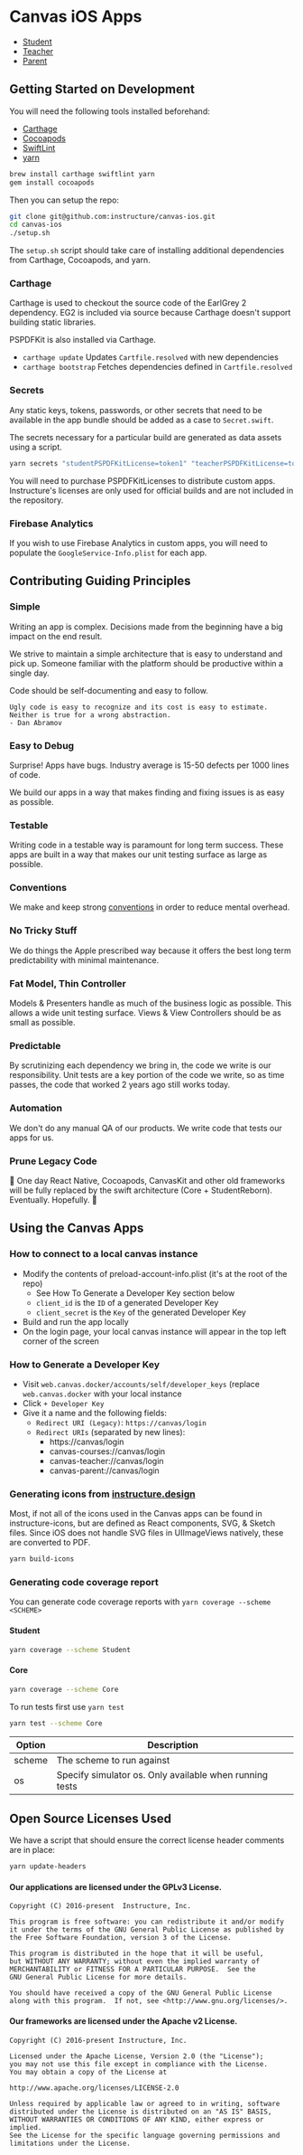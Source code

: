 # Canvas iOS Apps

- [Student](https://itunes.apple.com/us/app/canvas-student/id480883488?mt=8)
- [Teacher](https://itunes.apple.com/us/app/canvas-teacher/id1257834464?mt=8)
- [Parent](https://itunes.apple.com/us/app/canvas-parent/id1097996698?mt=8)


## Getting Started on Development

You will need the following tools installed beforehand:

- [Carthage](https://github.com/Carthage/Carthage#installing-carthage)
- [Cocoapods](https://cocoapods.org)
- [SwiftLint](https://github.com/realm/SwiftLint#installation)
- [yarn](https://yarnpkg.com/en/docs/install#mac-stable)

```sh
brew install carthage swiftlint yarn
gem install cocoapods
```

Then you can setup the repo:

```sh
git clone git@github.com:instructure/canvas-ios.git
cd canvas-ios
./setup.sh
```

The `setup.sh` script should take care of installing additional dependencies from Carthage, Cocoapods, and yarn.

### Carthage

Carthage is used to checkout the source code of the EarlGrey 2 dependency.
EG2 is included via source because Carthage doesn't support building static libraries.

PSPDFKit is also installed via Carthage.

- `carthage update` Updates `Cartfile.resolved` with new dependencies
- `carthage bootstrap` Fetches dependencies defined in `Cartfile.resolved`

### Secrets

Any static keys, tokens, passwords, or other secrets that need to be available in the app bundle should be added as a case to `Secret.swift`.

The secrets necessary for a particular build are generated as data assets using a script.

```sh
yarn secrets "studentPSPDFKitLicense=token1" "teacherPSPDFKitLicense=token2"
```

You will need to purchase PSPDFKitLicenses to distribute custom apps. Instructure's licenses are only used for official builds and are not included in the repository.

### Firebase Analytics

If you wish to use Firebase Analytics in custom apps, you will need to populate the `GoogleService-Info.plist` for each app.


## Contributing Guiding Principles

### Simple

Writing an app is complex. Decisions made from the beginning have a big impact on the end result.

We strive to maintain a simple architecture that is easy to understand and pick up. Someone familiar with the platform should be productive within a single day.

Code should be self-documenting and easy to follow.

```
Ugly code is easy to recognize and its cost is easy to estimate. Neither is true for a wrong abstraction.
- Dan Abramov
```

### Easy to Debug

Surprise! Apps have bugs. Industry average is 15-50 defects per 1000 lines of code.

We build our apps in a way that makes finding and fixing issues is as easy as possible.

### Testable

Writing code in a testable way is paramount for long term success. These apps are built in a way that makes our unit testing surface as large as possible.

### Conventions

We make and keep strong [conventions](./CONVENTIONS.md) in order to reduce mental overhead.

### No Tricky Stuff

We do things the Apple prescribed way because it offers the best long term predictability with minimal maintenance.

### Fat Model, Thin Controller

Models & Presenters handle as much of the business logic as possible. This allows a wide unit testing surface. Views & View Controllers should be as small as possible.

### Predictable

By scrutinizing each dependency we bring in, the code we write is our responsibility. Unit tests are a key portion of the code we write, so as time passes, the code that worked 2 years ago still works today.

### Automation

We don't do any manual QA of our products. We write code that tests our apps for us.

### Prune Legacy Code

😬 One day React Native, Cocoapods, CanvasKit and other old frameworks will be fully replaced by the swift architecture (Core + StudentReborn). Eventually. Hopefully. 🤞


## Using the Canvas Apps

### How to connect to a local canvas instance
- Modify the contents of preload-account-info.plist (it's at the root of the repo)
  * See How To Generate a Developer Key section below
  * `client_id` is the `ID` of a generated Developer Key
  * `client_secret` is the `Key` of the generated Developer Key
- Build and run the app locally
- On the login page, your local canvas instance will appear in the top left corner of the screen

### How to Generate a Developer Key
- Visit `web.canvas.docker/accounts/self/developer_keys` (replace `web.canvas.docker`
with your local instance
- Click `+ Developer Key`
- Give it a name and the following fields:
  * `Redirect URI (Legacy)`: `https://canvas/login`
  * `Redirect URIs` (separated by new lines):
    - https://canvas/login
    - canvas-courses://canvas/login
    - canvas-teacher://canvas/login
    - canvas-parent://canvas/login

### Generating icons from [instructure.design](https://instructure.design/#iconography)

Most, if not all of the icons used in the Canvas apps can be found in instructure-icons, but are defined as React components, SVG, & Sketch files. Since iOS does not handle SVG files in UIImageViews natively, these are converted to PDF.

```sh
yarn build-icons
```

### Generating code coverage report

You can generate code coverage reports with `yarn coverage --scheme <SCHEME>`

#### Student
```bash
yarn coverage --scheme Student
```

#### Core
```bash
yarn coverage --scheme Core
```

To run tests first use `yarn test`
```bash
yarn test --scheme Core
```

| Option | Description |
| ------ | ----------- |
| scheme  | The scheme to run against  |
| os  | Specify simulator os. Only available when running tests  |


## Open Source Licenses Used

We have a script that should ensure the correct license header comments are in place:

```sh
yarn update-headers
```

#### Our applications are licensed under the GPLv3 License.

```
Copyright (C) 2016-present  Instructure, Inc.

This program is free software: you can redistribute it and/or modify
it under the terms of the GNU General Public License as published by
the Free Software Foundation, version 3 of the License.

This program is distributed in the hope that it will be useful,
but WITHOUT ANY WARRANTY; without even the implied warranty of
MERCHANTABILITY or FITNESS FOR A PARTICULAR PURPOSE.  See the
GNU General Public License for more details.

You should have received a copy of the GNU General Public License
along with this program.  If not, see <http://www.gnu.org/licenses/>.
```

#### Our frameworks are licensed under the Apache v2 License.

```
Copyright (C) 2016-present Instructure, Inc.

Licensed under the Apache License, Version 2.0 (the "License");
you may not use this file except in compliance with the License.
You may obtain a copy of the License at

http://www.apache.org/licenses/LICENSE-2.0

Unless required by applicable law or agreed to in writing, software
distributed under the License is distributed on an "AS IS" BASIS,
WITHOUT WARRANTIES OR CONDITIONS OF ANY KIND, either express or implied.
See the License for the specific language governing permissions and
limitations under the License.
```

